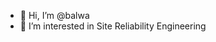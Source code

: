 - 👋 Hi, I’m @balwa
- 👀 I’m interested in Site Reliability Engineering

<!---
balwa/balwa is a ✨ special ✨ repository because its `README.md` (this file) appears on your GitHub profile.
You can click the Preview link to take a look at your changes.
--->
